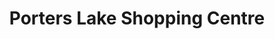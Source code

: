 ---
title: "Porters Lake Shopping Centre"
url: /porters-lake/porters-lake-shopping-centre/
shop: Einkaufszentrum
---